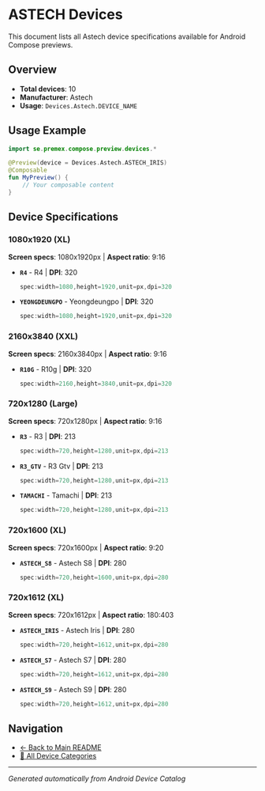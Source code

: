 # ASTECH Devices

This document lists all Astech device specifications available for Android Compose previews.

## Overview

- **Total devices**: 10
- **Manufacturer**: Astech
- **Usage**: `Devices.Astech.DEVICE_NAME`

## Usage Example

```kotlin
import se.premex.compose.preview.devices.*

@Preview(device = Devices.Astech.ASTECH_IRIS)
@Composable
fun MyPreview() {
    // Your composable content
}
```

## Device Specifications

### 1080x1920 (XL)

**Screen specs**: 1080x1920px | **Aspect ratio**: 9:16

- **`R4`** - R4 | **DPI**: 320
  ```kotlin
  spec:width=1080,height=1920,unit=px,dpi=320
  ```

- **`YEONGDEUNGPO`** - Yeongdeungpo | **DPI**: 320
  ```kotlin
  spec:width=1080,height=1920,unit=px,dpi=320
  ```

### 2160x3840 (XXL)

**Screen specs**: 2160x3840px | **Aspect ratio**: 9:16

- **`R10G`** - R10g | **DPI**: 320
  ```kotlin
  spec:width=2160,height=3840,unit=px,dpi=320
  ```

### 720x1280 (Large)

**Screen specs**: 720x1280px | **Aspect ratio**: 9:16

- **`R3`** - R3 | **DPI**: 213
  ```kotlin
  spec:width=720,height=1280,unit=px,dpi=213
  ```

- **`R3_GTV`** - R3 Gtv | **DPI**: 213
  ```kotlin
  spec:width=720,height=1280,unit=px,dpi=213
  ```

- **`TAMACHI`** - Tamachi | **DPI**: 213
  ```kotlin
  spec:width=720,height=1280,unit=px,dpi=213
  ```

### 720x1600 (XL)

**Screen specs**: 720x1600px | **Aspect ratio**: 9:20

- **`ASTECH_S8`** - Astech S8 | **DPI**: 280
  ```kotlin
  spec:width=720,height=1600,unit=px,dpi=280
  ```

### 720x1612 (XL)

**Screen specs**: 720x1612px | **Aspect ratio**: 180:403

- **`ASTECH_IRIS`** - Astech Iris | **DPI**: 280
  ```kotlin
  spec:width=720,height=1612,unit=px,dpi=280
  ```

- **`ASTECH_S7`** - Astech S7 | **DPI**: 280
  ```kotlin
  spec:width=720,height=1612,unit=px,dpi=280
  ```

- **`ASTECH_S9`** - Astech S9 | **DPI**: 280
  ```kotlin
  spec:width=720,height=1612,unit=px,dpi=280
  ```

## Navigation

- [← Back to Main README](../../README.md)
- [📱 All Device Categories](../README.md)

---
*Generated automatically from Android Device Catalog*
